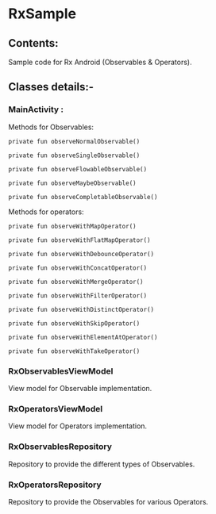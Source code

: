 # RxSample

## Contents:
Sample code for Rx Android (Observables & Operators).

## Classes details:-
### MainActivity :

Methods for Observables:
    
    private fun observeNormalObservable()

    private fun observeSingleObservable()

    private fun observeFlowableObservable()

    private fun observeMaybeObservable()

    private fun observeCompletableObservable()


Methods for operators:
    
    private fun observeWithMapOperator()

    private fun observeWithFlatMapOperator()

    private fun observeWithDebounceOperator()

    private fun observeWithConcatOperator()

    private fun observeWithMergeOperator()

    private fun observeWithFilterOperator()

    private fun observeWithDistinctOperator()

    private fun observeWithSkipOperator()

    private fun observeWithElementAtOperator()

    private fun observeWithTakeOperator()
    
    
### RxObservablesViewModel 
View model for Observable implementation.

### RxOperatorsViewModel 
View model for Operators implementation.

### RxObservablesRepository 
Repository to provide the different types of Observables.

### RxOperatorsRepository 
Repository to provide the Observables for various Operators.


